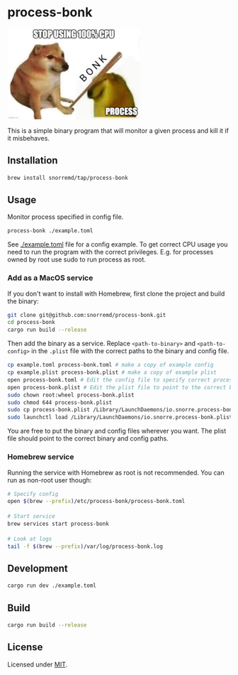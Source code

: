 # process-bonk

<img src="./process-bonk.jpeg" style="width: 300px;" />

This is a simple binary program that will monitor a given process and kill it if it misbehaves.

## Installation

```sh
brew install snorremd/tap/process-bonk
```

## Usage

Monitor process specified in config file.

```sh
process-bonk ./example.toml
```

See [./example.toml](./example.toml) file for a config example.
To get correct CPU usage you need to run the program with the correct privileges.
E.g. for processes owned by root use sudo to run process as root.


### Add as a MacOS service

If you don't want to install with Homebrew, first clone the project and build the binary:

```sh
git clone git@github.com:snorremd/process-bonk.git
cd process-bonk
cargo run build --release
```

Then add the binary as a service.
Replace `<path-to-binary>` and `<path-to-config>` in the `.plist` file with the correct paths to the binary and config file.

```sh
cp example.toml process-bonk.toml # make a copy of example config
cp example.plist process-bonk.plist # make a copy of example plist
open process-bonk.toml # Edit the config file to specify correct process to monitor
open process-bonk.plist # Edit the plist file to point to the correct binary path
sudo chown root:wheel process-bonk.plist
sudo chmod 644 process-bonk.plist
sudo cp process-bonk.plist /Library/LaunchDaemons/io.snorre.process-bonk.plist
sudo launchctl load /Library/LaunchDaemons/io.snorre.process-bonk.plist
```

You are free to put the binary and config files wherever you want.
The plist file should point to the correct binary and config paths.

### Homebrew service

Running the service with Homebrew as root is not recommended.
You can run as non-root user though:

```sh
# Specify config
open $(brew --prefix)/etc/process-bonk/process-bonk.toml

# Start service
brew services start process-bonk

# Look at logs
tail -f $(brew --prefix)/var/log/process-bonk.log
```

## Development

```sh
cargo run dev ./example.toml
```

## Build

```sh
cargo run build --release
```

## License

Licensed under [MIT](./LICENSE).